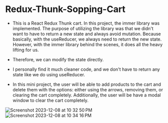 # Redux-Thunk-Sopping-Cart

* This is a React Redux Thunk cart. In this project, the immer library was implemented. The purpose of    utilizing the library was that we didn't want to have to return a new state and always avoid mutation.   Because basically, with the useReducer, we always need to return the new state. However, with the immer  library behind the scenes, it does all the heavy lifting for us. 
* Therefore, we can modify the state directly. 
* I personally find it much cleaner code, and we don't have to return any state like we do using useReducer.

* In this mini project, the user will be able to add products to the cart and delete them with the       options: either using the arrows, removing them, or clearing the cart completely. Additionally, the user will be have a modal window to clear the cart completely.

![Screenshot 2023-12-08 at 10 32 50 PM](https://github.com/americanoame/Redux-Thunk-Sopping-Cart/assets/77306236/ea8025ac-7f0a-46d7-8dfa-dbc3c0cb2bab)
![Screenshot 2023-12-08 at 10 34 16 PM](https://github.com/americanoame/Redux-Thunk-Sopping-Cart/assets/77306236/a48b7591-60a4-47ae-a425-160e1d2ec6c2)